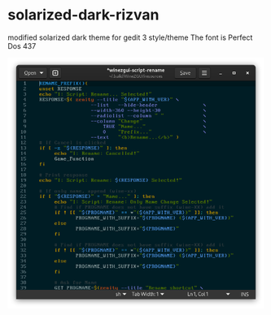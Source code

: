 # solarized-dark-rizvan
modified solarized dark theme for gedit 3 style/theme 
The font is Perfect Dos 437

![](https://raw.githubusercontent.com/fastrizwaan/solarized-dark-rizvan/main/screenshot.png)
